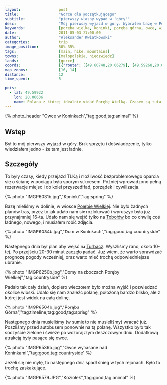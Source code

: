 ```yaml
---
layout:                 post
title:                  "Gorce dla początkującego"
subtitle:               "pierwszy własny wypad w 'góry'"
desc:                   "Mój pierwszy wyjazd w góry. Wybrałem bazę w Porębie Wielkiej jako klimatyczną miejscowość tuż przy Gorcach. Pomimo braku przygotowania udało nam się trafić na idealnie wiosenne warunki pierwszego i trzeciego dnia"
keywords:               [poręba wielka, koninki, poręba górna, owce, wiosna]
date:                   2011-05-03 21:00:00
author:                 "Aleksander Kwiatkowski"
categories:             trip
image_position:         50% 35%
tags:                   [main, hike, mountains]
towns:                  [malopolskie, niedzwiedz]
lands:                  [gorce]
coords:                 [{"route": [[49.60748,20.06279], [49.59268,20.08082], [49.58561,20.07807], [49.57938,20.06863]], "type": "hike"}, {"route": [[49.60784,20.06275], [49.59724,20.06090], [49.59816,20.07326]], "type": "hike"}]
map_zooms:              [16, 14]
distance:               12
time_spent:             5

pois:
  - lat: 49.59922
    lon: 20.06636
    name: Polana z której idealnie widać Porębę Wielką. Czasem są tutaj owce wypasane.
---
```


[wiki-tobolow]:         https://pl.wikipedia.org/wiki/Tobo%C5%82%C3%B3w
[wiki-poreba]:          https://pl.wikipedia.org/wiki/Por%C4%99ba_Wielka_(powiat_limanowski)
[wiki-turbacz]:         https://pl.wikipedia.org/wiki/Turbacz

{% photo_header "Owce w Koninkach","tag:good,tag:animal" %}

Wstęp
-----

Był to mój pierwszy wyjazd w góry. Brak sprzętu i doświadczenie, tylko wiedziałem jedno - że tam jest ładnie.

Szczegóły
---------

To były czasy, kiedy przejazd TLKą i możliwość bezproblemowego oparcia się o ścianę w pociągu była sporym sukcesem.
Później wprowadzono pełną rezerwacje miejsc i do kolei przyszedł ład, porządek i cywilizacja.

{% photo "IMGP6031b.jpg","Koninki","tag:spring" %}

Bazę mieliśmy w dolinie, w wiosce [Porębie Wielkiej][wiki-poreba].
Nie było żadnych planów tras, przez to jak udało nam się rozlokować i wyruszyć była już przynajmniej 16-ta. Udało nam się
wejść tylko na [Tobołów][wiki-tobolow] bo co chwilę coś ładnego, nowego, i musiałem robić zdjęcia.

{% photo "IMGP6034b.jpg","Dom w Koninkach","tag:good,tag:countryside" %}

Następnego dnia był plan aby wejść na [Turbacz][wiki-turbacz]. Wyszliśmy rano, około 10-tej. Po przejściu 20-30 minut zaczęło padać.
Już wiem, że warto sprawdzać prognozę pogody wcześniej, oraz warto mieć trochę odpowiedniejsze ubranie.

{% photo "IMGP6250b.jpg","Domy na zboczach Poręby Wielkiej","tag:countryside" %}

Padało tak cały dzień, dopiero
wieczorem było można wyjść i pozwiedzać okolice wioski. Udało się nam znaleźć polanę, położoną bardzo blisko, ale
z której jest widok na całą dolinę.

{% photo "IMGP6504b.jpg","Poręba Górna","tag:timeline,tag:good,tag:spring" %}

Następnego dnia musieliśmy (w sumie to nie musieliśmy) wracać już. Poszliśmy przed autobusem ponownie na tą polanę.
Wszystko było tak soczyście zielone i świeże po wczorajszym deszczowym dniu.
Dodatkową atrakcją były pasące się owce.

{% photo "IMGP6536b.jpg","Owce wypasane nad Koninkami","tag:good,tag:countryside" %}

Jeżeli się nie mylę, to następnego dnia spadł śnieg w tych rejonach. Było to
trochę zaskakujące.

{% photo "IMGP6579.JPG","Koziołek","tag:good,tag:animal" %}
